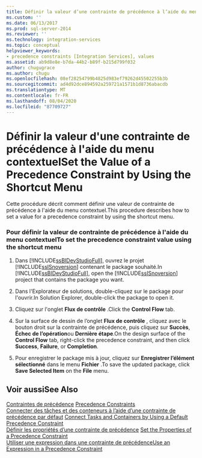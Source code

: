 ```yaml
---
title: Définir la valeur d’une contrainte de précédence à l’aide du menu contextuel | Microsoft Docs
ms.custom: ''
ms.date: 06/13/2017
ms.prod: sql-server-2014
ms.reviewer: ''
ms.technology: integration-services
ms.topic: conceptual
helpviewer_keywords:
- precedence constraints [Integration Services], values
ms.assetid: ab9d8e8e-b7da-44b2-b89f-b215d799f032
author: chugugrace
ms.author: chugu
ms.openlocfilehash: 08ef28254799b4825d983ef79262d45502255b3b
ms.sourcegitcommit: ad4d92dce894592a259721a1571b1d8736abacdb
ms.translationtype: MT
ms.contentlocale: fr-FR
ms.lasthandoff: 08/04/2020
ms.locfileid: "87709727"
---
```

# <a name="set-the-value-of-a-precedence-constraint-by-using-the-shortcut-menu"></a><span data-ttu-id="bf1af-102">Définir la valeur d'une contrainte de précédence à l'aide du menu contextuel</span><span class="sxs-lookup"><span data-stu-id="bf1af-102">Set the Value of a Precedence Constraint by Using the Shortcut Menu</span></span>
  <span data-ttu-id="bf1af-103">Cette procédure décrit comment définir une valeur de contrainte de précédence à l'aide du menu contextuel.</span><span class="sxs-lookup"><span data-stu-id="bf1af-103">This procedure describes how to set a value for a precedence constraint by using the shortcut menu.</span></span>  
  
### <a name="to-set-the-precedence-constraint-value-using-the-shortcut-menu"></a><span data-ttu-id="bf1af-104">Pour définir la valeur de contrainte de précédence à l'aide du menu contextuel</span><span class="sxs-lookup"><span data-stu-id="bf1af-104">To set the precedence constraint value using the shortcut menu</span></span>  
  
1.  <span data-ttu-id="bf1af-105">Dans [!INCLUDE[ssBIDevStudioFull](../includes/ssbidevstudiofull-md.md)], ouvrez le projet [!INCLUDE[ssISnoversion](../includes/ssisnoversion-md.md)] contenant le package souhaité.</span><span class="sxs-lookup"><span data-stu-id="bf1af-105">In [!INCLUDE[ssBIDevStudioFull](../includes/ssbidevstudiofull-md.md)], open the [!INCLUDE[ssISnoversion](../includes/ssisnoversion-md.md)] project that contains the package you want.</span></span>  
  
2.  <span data-ttu-id="bf1af-106">Dans l'Explorateur de solutions, double-cliquez sur le package pour l'ouvrir.</span><span class="sxs-lookup"><span data-stu-id="bf1af-106">In Solution Explorer, double-click the package to open it.</span></span>  
  
3.  <span data-ttu-id="bf1af-107">Cliquez sur l'onglet **Flux de contrôle** .</span><span class="sxs-lookup"><span data-stu-id="bf1af-107">Click the **Control Flow** tab.</span></span>  
  
4.  <span data-ttu-id="bf1af-108">Sur la surface de dessin de l’onglet **Flux de contrôle** , cliquez avec le bouton droit sur la contrainte de précédence, puis cliquez sur **Succès**, **Échec de l’opération**ou **Dernière étape**.</span><span class="sxs-lookup"><span data-stu-id="bf1af-108">On the design surface of the **Control Flow** tab, right-click the precedence constraint, and then click **Success**, **Failure**, or **Completion**.</span></span>  
  
5.  <span data-ttu-id="bf1af-109">Pour enregistrer le package mis à jour, cliquez sur **Enregistrer l’élément sélectionné** dans le menu **Fichier** .</span><span class="sxs-lookup"><span data-stu-id="bf1af-109">To save the updated package, click **Save Selected Item** on the **File** menu.</span></span>  
  
## <a name="see-also"></a><span data-ttu-id="bf1af-110">Voir aussi</span><span class="sxs-lookup"><span data-stu-id="bf1af-110">See Also</span></span>  
 <span data-ttu-id="bf1af-111">[Contraintes de précédence](control-flow/precedence-constraints.md) </span><span class="sxs-lookup"><span data-stu-id="bf1af-111">[Precedence Constraints](control-flow/precedence-constraints.md) </span></span>  
 <span data-ttu-id="bf1af-112">[Connecter des tâches et des conteneurs à l’aide d’une contrainte de précédence par défaut](../../2014/integration-services/connect-tasks-and-containers-by-using-a-default-precedence-constraint.md) </span><span class="sxs-lookup"><span data-stu-id="bf1af-112">[Connect Tasks and Containers by Using a Default Precedence Constraint](../../2014/integration-services/connect-tasks-and-containers-by-using-a-default-precedence-constraint.md) </span></span>  
 <span data-ttu-id="bf1af-113">[Définir les propriétés d’une contrainte de précédence](../../2014/integration-services/set-the-properties-of-a-precedence-constraint.md) </span><span class="sxs-lookup"><span data-stu-id="bf1af-113">[Set the Properties of a Precedence Constraint](../../2014/integration-services/set-the-properties-of-a-precedence-constraint.md) </span></span>  
 [<span data-ttu-id="bf1af-114">Utiliser une expression dans une contrainte de précédence</span><span class="sxs-lookup"><span data-stu-id="bf1af-114">Use an Expression in a Precedence Constraint</span></span>](../../2014/integration-services/use-an-expression-in-a-precedence-constraint.md)  
  
  
